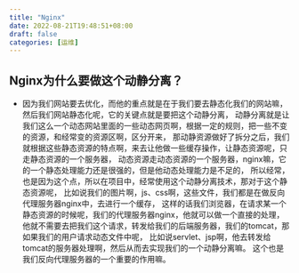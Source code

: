 ```yaml
---
title: "Nginx"
date: 2022-08-21T19:48:51+08:00
draft: false
categories: [运维]
---
```

## Nginx为什么要做这个动静分离？

* 因为我们网站要去优化，而他的重点就是在于我们要去静态化我们的网站嘛，然后我们网站静态化呢，它的关键点就是要把这个动静分离，
动静分离就是让我们这么一个动态网站里面的一些动态网页啊，根据一定的规则，把一些不变的资源，和经常变的资源区啊，区分开来，
那动静资源做好了拆分之后，我们就根据这些静态资源的特点啊，来去让他做一些缓存操作，让静态资源呢，只走静态资源的一个服务器，
动态资源走动态资源的一个服务器，nginx嘛，它的一个静态处理能力还是很强的，但是他动态处理能力是不足的，
所以经常，也是因为这个点，所以在项目中，经常使用这个动静分离技术，那对于这个静态资源呢，
比如说我们的图片啊，js、css啊，这些文件，我们都是在做反向代理服务器nginx中，去进行一个缓存，
这样的话我们浏览器，在请求某一个静态资源的时候呢，我们的代理服务器nginx，他就可以做一个直接的处理，
他就不需要去把我们这个请求，转发给我们的后端服务器，我们的tomcat，那如果我们的用户请求动态文件中呢，
比如说servlet、jsp啊，他去转发给tomcat的服务器处理啊，然后从而去实现我们的一个动静分离嘛。
这个也是我们反向代理服务器的一个重要的作用嘛。

